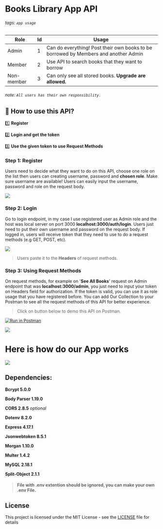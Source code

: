 # Books Library App API

###### tags: `app usage`

| Role              | Id |      Usage                               |
| ----------------- |:---|------------------------------------------|
| Admin             | 1  |Can do everything! Post their own books to be borrowed by Members and another Admin|
| Member            | 2  |Use API to search books that they want to borrow|
| Non-member        | 3  |Can only see all stored books. **Upgrade are allowed.**|

###### note: `All users has their own responsibility.`

## :memo: How to use this API?

:one: **Register**

:two: **Login and get the token**

:three: **Use the given token to use Request Methods**



### Step 1: Register

Users need to decide what they want to do on this API, choose one role on the list then users can creating username, password and **chosen role**. Make sure username are available! Users can easily input the username, password and role on the request body.

![](https://i.imgur.com/20PwfHb.gif)


### Step 2: Login

Go to login endpoint, in my case I use registered user as Admin role and the host was local server on port 3000 **localhost:3000/auth/login**. Users just need to put their own username and password on the request body. If logged in, users will receive token that they need to use to do a request methods (e.g GET, POST, etc).

![](https://i.imgur.com/I9Ld4kS.gif)



>Users paste it to the **Headers** of request methods. 


### Step 3: Using Request Methods

On request methods, for example on '**See All Books**' request on Admin endpoint that was **localhost:3000/admin**, you just need to input your token on Headers field for authorization. If the token is valid, you can use it as role usage that you have registered before. You can add Our Collection to your Postman to see all the request methods of this API for better experience.

>Click on button below to demo this API on Postman.

[![Run in Postman](https://run.pstmn.io/button.svg)](https://app.getpostman.com/run-collection/e4950ca6016991ea4dc7)

![](https://i.imgur.com/t2UrBr7.gif)

# Here is how do our App works

![](https://i.imgur.com/1nv0SeP.png)


## Dependencies:
**Bcrypt 5.0.0**

**Body Parser 1.19.0**

**CORS 2.8.5** *optional*

**Dotenv 8.2.0**

**Express 4.17.1**

**Jsonwebtoken 8.5.1**

**Morgan 1.10.0**

**Multer 1.4.2**

**MySQL 2.18.1**

**Split-Object 2.1.1**

>#### File with .env extention should be ignored, you can make your own .env File.


## License
This project is licensed under the MIT License - see the [LICENSE](https://github.com/knocknockguesswho/Books-Library-API/License) file for details
